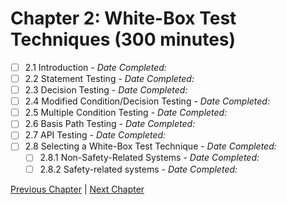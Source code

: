 # Chapter 2: White-Box Test Techniques (300 minutes)

- [ ] 2.1 Introduction - _Date Completed:_
- [ ] 2.2 Statement Testing - _Date Completed:_
- [ ] 2.3 Decision Testing - _Date Completed:_
- [ ] 2.4 Modified Condition/Decision Testing - _Date Completed:_
- [ ] 2.5 Multiple Condition Testing - _Date Completed:_
- [ ] 2.6 Basis Path Testing - _Date Completed:_
- [ ] 2.7 API Testing - _Date Completed:_
- [ ] 2.8 Selecting a White-Box Test Technique - _Date Completed:_
    - [ ] 2.8.1 Non-Safety-Related Systems - _Date Completed:_
    - [ ] 2.8.2 Safety-related systems - _Date Completed:_

[Previous Chapter](1-technical-test-analysts-tasks-in-risk-based-testing.md) | [Next Chapter](3-static-and-dynamic-analysis.md)
